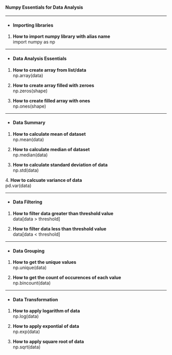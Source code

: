 #### Numpy Essentials for Data Analysis 
---------------------------------------
- #### Importing libraries
1. <b>How to import numpy library with alias name</b><br>
import numpy as np
------------------------------------
- #### Data Analysis Essentials
1. <b>How to create array from list/data </b><br>
np.array(data)

2. <b>How to create array filled with zeroes</b><br>
np.zeros(shape)

3. <b>How to create filled array with ones</b><br>
np.ones(shape)
------------------------------------
- #### Data Summary
1. <b> How to calculate mean of dataset</b><br>
np.mean(data)

2. <b> How to calculate median of dataset</b><br>
np.median(data)

3. <b>How to calculate standard deviation of data </b><br>
np.std(data)

4.<b> How to calcuate variance of data </b><br>
pd.var(data)

------------------------------------
- #### Data Filtering
1. <b>How to filter data greater than threshold value</b><br>
data[data > threshold]

2. <b>How to filter data less than threshold value</b><br>
data[data < threshold]
------------------------------------

- #### Data Grouping
1. <b>How to get the unique values</b><br>
np.unique(data)

2. <b>How to get the count of occurences of each value</b><br>
np.bincount(data)
------------------------------------

- #### Data Transformation
1. <b>How to apply logarithm of data</b><br>
np.log(data)

2. <b>How to apply expontial of data </b><br>
np.exp(data)
 
3. <b>How to apply square root of data</b><br>
np.sqrt(data)

   


  


